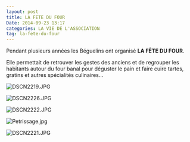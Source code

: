 ```yaml
---
layout: post
title: LA FETE DU FOUR
Date: 2014-09-23 13:17
categories: LA VIE DE L'ASSOCIATION
tag: la-fete-du-four
---
```


Pendant plusieurs années les Béguelins ont organisé **LA FÊTE DU
FOUR**.

Elle permettait de retrouver les gestes des anciens et de
regrouper les habitants autour du four banal pour déguster le pain et
faire cuire tartes, gratins et autres spécialités culinaires...

![DSCN2219.JPG](/images/fete-du-four/DSCN2219.jpg)

![DSCN2226.JPG](/images/fete-du-four/DSCN2226.jpg)

![DSCN2222.JPG](/images/fete-du-four/DSCN2222.jpg)

![Petrissage.jpg](/images/fete-du-four/Petrissage.jpg)

![DSCN2221.JPG](/images/fete-du-four/DSCN2221.jpg)
